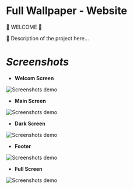 # Full Wallpaper - Website
<p>🎉 WELCOME 🎉</p>
<p>🚀 Description of the project here...</p>

# _Screenshots_

- <p><b>Welcom Screen</b></p>
![Screenshots demo](https://github.com/Mohammed-Gawgah/Full-Wallpaper-Website/blob/main/ScreenShots/Welcome%20Page.png)
- <p><b>Main Screen</b></p>
![Screenshots demo](https://github.com/Mohammed-Gawgah/Full-Wallpaper-Website/blob/main/ScreenShots/Mean%20Page.png)
- <p><b>Dark Screen</b></p>
![Screenshots demo](https://github.com/Mohammed-Gawgah/Full-Wallpaper-Website/blob/main/ScreenShots/Dark%20Mode.png)
- <p><b>Footer</b></p>
![Screenshots demo](https://github.com/Mohammed-Gawgah/Full-Wallpaper-Website/blob/main/ScreenShots/footer.png)
- <p><b>Full Screen</b></p>
![Screenshots demo](https://github.com/Mohammed-Gawgah/Full-Wallpaper-Website/blob/main/ScreenShots/Full%20Screen%20Image.png)
